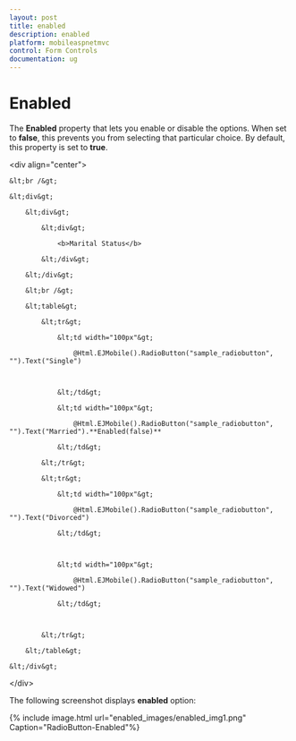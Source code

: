```yaml
---
layout: post
title: enabled
description: enabled
platform: mobileaspnetmvc
control: Form Controls
documentation: ug
---
```


# Enabled

The **Enabled** property that lets you enable or disable the options. When set to **false**, this prevents you from selecting that particular choice. By default, this property is set to **true**.



&lt;div align="center"&gt;

    &lt;br /&gt;

    &lt;div&gt;

        &lt;div&gt;

            &lt;div&gt;

                <b>Marital Status</b>

            &lt;/div&gt;

        &lt;/div&gt;

        &lt;br /&gt;

        &lt;table&gt;

            &lt;tr&gt;

                &lt;td width="100px"&gt;

                    @Html.EJMobile().RadioButton("sample_radiobutton", "").Text("Single")



                &lt;/td&gt;

                &lt;td width="100px"&gt;

                    @Html.EJMobile().RadioButton("sample_radiobutton", "").Text("Married").**Enabled(false)**

                &lt;/td&gt;

            &lt;/tr&gt;

            &lt;tr&gt;

                &lt;td width="100px"&gt;

                    @Html.EJMobile().RadioButton("sample_radiobutton", "").Text("Divorced")

                &lt;/td&gt;



                &lt;td width="100px"&gt;

                    @Html.EJMobile().RadioButton("sample_radiobutton", "").Text("Widowed")

                &lt;/td&gt;	



            &lt;/tr&gt;

        &lt;/table&gt;

    &lt;/div&gt;

&lt;/div&gt;



The following screenshot displays **enabled** option:

{% include image.html url="enabled_images/enabled_img1.png" Caption="RadioButton-Enabled"%}

